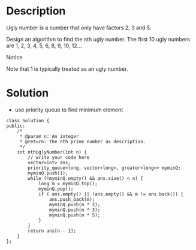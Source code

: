 # Description

Ugly number is a number that only have factors 2, 3 and 5.

Design an algorithm to find the nth ugly number. The first 10 ugly numbers are 1, 2, 3, 4, 5, 6, 8, 9, 10, 12...

 Notice

Note that 1 is typically treated as an ugly number.

# Solution

- use priority queue to find minimum element

```
class Solution {
public:
    /*
     * @param n: An integer
     * @return: the nth prime number as description.
     */
    int nthUglyNumber(int n) {
        // write your code here
        vector<int> ans;
        priority_queue<long, vector<long>, greater<long>> myminQ;
        myminQ.push(1);
        while (!myminQ.empty() && ans.size() < n) {
            long m = myminQ.top();
            myminQ.pop();
            if ( ans.empty() || !ans.empty() && m != ans.back()) {
                ans.push_back(m);
                myminQ.push(m * 2);
                myminQ.push(m * 3);
                myminQ.push(m * 5);
            }
        }
        return ans[n - 1];
    }
};
```
